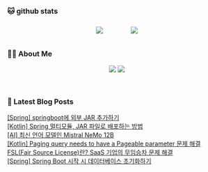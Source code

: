 
###  🐱 github stats  

<div id="main" align="center">
    <img src="https://github-readme-stats.vercel.app/api?username=peterica&count_private=true&show_icons=true&theme=radical"
        style="height: auto; margin-left: 20px; margin-right: 20px; padding: 10px;"/>
    <img src="https://github-readme-stats.vercel.app/api/top-langs/?username=peterica&layout=compact"   
        style="height: auto; margin-left: 20px; margin-right: 20px; padding: 10px;"/>
</div>

###  💁‍♀️ About Me  
<p align="center">
    <a href="https://peterica.tistory.com/"><img src="https://img.shields.io/badge/Blog-FF5722?style=flat-square&logo=Blogger&logoColor=white"/></a>
    <a href="mailto:ilovefran.ofm@gmail.com"><img src="https://img.shields.io/badge/Gmail-d14836?style=flat-square&logo=Gmail&logoColor=white&link=ilovefran.ofm@gmail.com"/></a>
</p>

<br>

### 📕 Latest Blog Posts   

<a href ="https://peterica.tistory.com/746"> [Spring] springboot에 외부 JAR 추가하기 </a> <br>
<a href ="https://peterica.tistory.com/745"> [Kotlin] Spring 멀티모듈, JAR 파일로 배포하는 방법 </a> <br>
<a href ="https://peterica.tistory.com/753"> [AI] 최신 언어 모델인 Mistral NeMo 12B </a> <br>
<a href ="https://peterica.tistory.com/744"> [Kotlin] Paging query needs to have a Pageable parameter 문제 해결 </a> <br>
<a href ="https://peterica.tistory.com/750"> FSL(Fair Source License)란? SaaS 기업의 무임승차 문제 해결 </a> <br>
<a href ="https://peterica.tistory.com/741"> [Spring] Spring Boot 시작 시 데이터베이스 초기화하기 </a> <br>
